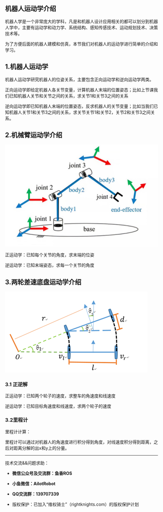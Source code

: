 ## 机器人运动学介绍

机器人学是一个非常庞大的学科，凡是和机器人设计应用相关的都可以划分到机器人学中，主要有运动学和动力学、系统结构、感知传感技术、运动规划技术、决策技术等。

为了方便后面的机器人建模和仿真，本节我们对机器人的运动学进行简单的介绍和学习。



## 1.机器人运动学

机器人运动学研究机器人的位姿关系，主要包含正向运动学和逆向运动学两类。

正向运动学即给定机器人各关节变量，计算机器人末端的位置姿态；比如上节课我们已知机器人关节和关节之间的关系，求关节1和关节3之间的关系

逆向运动学即已知机器人末端的位置姿态，反求机器人的关节变量；比如当我们已知机器人关节1和关节3之间的关系，求关节关节1和关节2，关节2和关节3之间关系。



## 2.机械臂运动学介绍

![image-20220108223220972](7.4机器人运动学介绍/imgs/image-20220108223220972.png)

正运动学：已知每个关节的角度，求末端的位姿

逆运动学：已知末端姿态，求每一个关节的角度



## 3.两轮差速底盘运动学介绍



![image-20220108223512852](7.4机器人运动学介绍/imgs/image-20220108223512852.png)



### 3.1 正逆解

正运动学：已知两个轮子的速度，求整车的角速度和线速度

逆运动学：已知目标角速度和线速度，求两个轮子的速度



### 3.2里程计

里程计计算：

里程计可以通过对机器人的角速度进行积分得到角度，对线速度积分得到距离，之后对距离分解的出x和y上的分量。








--------------

技术交流&&问题求助：

- **微信公众号及交流群：鱼香ROS**
- **小鱼微信：AiIotRobot**
- **QQ交流群：139707339**

- 版权保护：已加入“维权骑士”（rightknights.com）的版权保护计划
